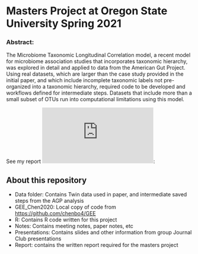 # Masters Project at Oregon State University Spring 2021

### Abstract:
The Microbiome Taxonomic Longitudinal Correlation model, a recent model for microbiome association studies that incorporates taxonomic hierarchy, was explored in detail and applied to data from the American Gut Project. Using real datasets, which are larger than the case study provided in the initial paper, and which include incomplete taxonomic labels not pre-organized into a taxonomic hierarchy, required code to be developed and workflows defined for intermediate steps. Datasets that include more than a small subset of OTUs run into computational limitations using this model.

See my report ![here](https://github.com/empalmer/masters_project/blob/main/Report/report.pdf):


## About this repository

 - Data folder: Contains Twin data used in paper, and intermediate saved steps from the AGP analysis
 - GEE_Chen2020: Local copy of code from https://github.com/chenbo4/GEE
 - R: Contains R code written for this project
 - Notes: Contains meeting notes, paper notes, etc
 - Presentations: Contains slides and other information from group Journal Club presentations
 - Report: contains the written report required for the masters project
